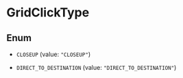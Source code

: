 

# GridClickType

## Enum


* `CLOSEUP` (value: `"CLOSEUP"`)

* `DIRECT_TO_DESTINATION` (value: `"DIRECT_TO_DESTINATION"`)



